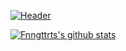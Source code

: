 [![Header](https://fnngttrt.de/header/?new)](https://fnngttrt.de/)


[![Fnngttrts's github stats](https://wakatime.com/share/@cf5f5b15-24f7-4bd8-8220-f851fa53e23c/4de02873-3ee4-4696-bdec-20abbcd0ad5c.svg)](https://wakatime.com)
